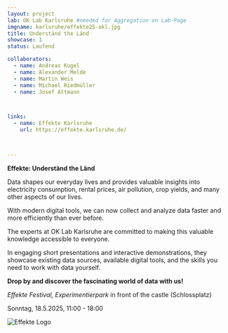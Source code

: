```yaml
---
layout: project
lab: OK Lab Karlsruhe #needed for Aggregation on Lab-Page
imgname: karlsruhe/effekte25-okl.jpg
title: Underständ the Länd
showcase: 1
status: Laufend

collaborators:
  - name: Andreas Kugel
  - name: Alexander Melde
  - name: Martin Weis
  - name: Michael Riedmüller
  - name: Josef Attmann



links:
  - name: Effekte Karlsruhe
    url: https://effekte.karlsruhe.de/



---
```


**Effekte: Underständ the Länd** 


Data shapes our everyday lives and provides valuable insights into electricity consumption, rental prices, air pollution, crop yields, and many other aspects of our lives.

With modern digital tools, we can now collect and analyze data faster and more efficiently than ever before.

The experts at OK Lab Karlsruhe are committed to making this valuable knowledge accessible to everyone.

In engaging short presentations and interactive demonstrations, they showcase existing data sources, available digital tools, and the skills you need to work with data yourself.

**Drop by and discover the fascinating world of data with us!**

*Effekte Festival, Experimentierpark* in front of the castle (Schlossplatz)

Sonntag, 18.5.2025, 11:00 - 18:00 

![Effekte Logo](/projects/karlsruhe/effekte2025/partner-logo.png)
